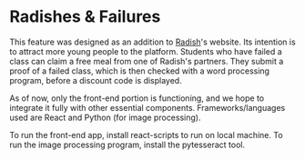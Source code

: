 # Radishes & Failures

This feature was designed as an addition to [Radish](https://radish.coop/en)'s website.
Its intention is to attract more young people to the platform. Students who have failed a class can claim a free meal from one of Radish's partners.
They submit a proof of a failed class, which is then checked with a word processing program, before a discount code is displayed.

As of now, only the front-end portion is functioning, and we hope to integrate it fully with other essential components.
Frameworks/languages used are React and Python (for image processing).

To run the front-end app, install react-scripts to run on local machine.
To run the image processing program, install the pytesseract tool.
